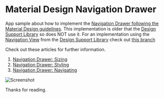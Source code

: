 # Material Design Navigation Drawer

App sample about how to implement the [Navigation Drawer following the Material Design guidelines](https://goo.gl/qpKNsR).
This implementation is older that the [Design Support Library](http://goo.gl/GgLTjB) so does NOT use it. 
For an implementation using the [Navigation View](https://goo.gl/XwIo9D) from the [Design Support Library](http://goo.gl/GgLTjB) check out [this branch](https://goo.gl/861g0S)

Check out these articles for further information.

1. [Navigation Drawer: Sizing](http://goo.gl/Zc3kMT)
2. [Navigation Drawer: Styling](http://goo.gl/rTS3MF)
3. [Navigation Drawer: Navigating](https://goo.gl/wjT568)

![Screenshot](https://dl.dropboxusercontent.com/u/83259317/Images/NavDrawer%20-%20Not%20using%20ADSL.png)

Thanks for reading.
